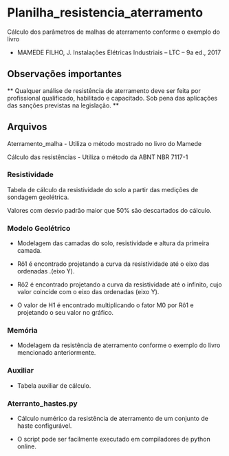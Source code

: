 # Planilha_resistencia_aterramento

Cálculo dos parâmetros de malhas de aterramento conforme o exemplo do livro

- MAMEDE FILHO, J. Instalações Elétricas Industriais – LTC – 9a ed., 2017

## Observações importantes

** Qualquer análise de resistência de aterramento deve ser feita por profissional qualificado, habilitado e capacitado. Sob pena das aplicações das sanções previstas na legislação. **

## Arquivos

Aterramento_malha - Utiliza o método mostrado no livro do Mamede

Cálculo das resistências - Utiliza o método da ABNT NBR 7117-1


### Resistividade

Tabela de cálculo da resistividade do solo a partir das medições de sondagem geolétrica.

Valores com desvio padrão maior que 50% são descartados do cálculo.

### Modelo Geolétrico

- Modelagem das camadas do solo, resistividade e altura da primeira camada.

- Rô1 é encontrado projetando a curva da resistividade até o eixo das ordenadas .(eixo Y).

- Rô2 é encontrado projetando a curva da resistividade até o infinito, cujo valor coincide com o eixo das ordenadas (eixo Y).

- O valor de H1 é encontrado multiplicando o fator M0 por Rô1 e projetando o seu valor no gráfico.

### Memória

- Modelagem da resistência de aterramento conforme o exemplo do livro mencionado anteriormente.

### Auxiliar

- Tabela auxiliar de cálculo.

### Aterranto_hastes.py

- Cálculo numérico da resistência de aterramento de um conjunto de haste configurável.

- O script pode ser facilmente executado em compiladores de python online.